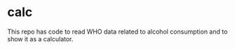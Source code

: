 # calc
This repo has code to read WHO data related to alcohol consumption and to show it as a calculator.

